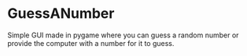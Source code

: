 # GuessANumber
Simple GUI made in pygame where you can guess a random number or provide the computer with a number for it to guess.
